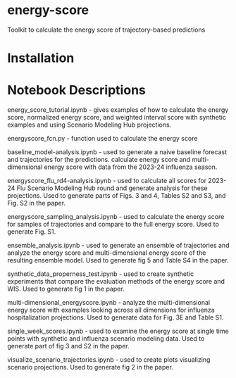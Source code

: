 # energy-score
Toolkit to calculate the energy score of trajectory-based predictions


# Installation


# Notebook Descriptions

energy_score_tutorial.ipynb - gives examples of how to calculate the energy score, normalized energy score, and weighted interval score with synthetic examples and using Scenario Modeling Hub projections.

energyscore_fcn.py - function used to calculate the energy score

baseline_model-analysis.ipynb - used to generate a naive baseline forecast and trajectories for the predictions. calculate energy score and multi-dimensional energy score with data from the 2023-24 influenza season.

energyscore_flu_rd4-analysis.ipynb - used to calculate all scores for 2023-24 Flu Scenario Modeling Hub round and generate analysis for these projections. Used to generate parts of Figs. 3 and 4, Tables S2 and S3, and Fig. S2 in the paper.

energyscore_sampling_analysis.ipynb - used to calculate the energy score for samples of trajectories and compare to the full energy score. Used to generate Fig. S1.

ensemble_analysis.ipynb - used to generate an ensemble of trajectories and analyze the energy score and multi-dimensional energy score of the resulting ensemble model. Used to generate fig 5 and Table S4 in the paper.

synthetic_data_properness_test.ipynb - used to create synthetic experiments that compare the evaluation methods of the energy score and WIS. Used to generate fig 1 in the paper.

multi-dimensional_energyscore.ipynb - analyze the multi-dimensional energy score with examples looking across all dimensions for influenza hospitalization projections. Used to generate data for Fig. 3E and Table S1.

single_week_scores.ipynb - used to examine the energy score at single time points with synthetic and influenza scenario modeling data. Used to generate part of fig 3 and S2 in the paper.

visualize_scenario_trajectories.ipynb - used to create plots visualizing scenario projections. Used to generate fig 2 in the paper.
